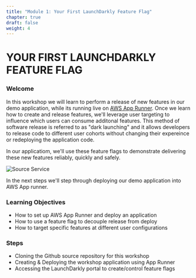 ```yaml
---
title: "Module 1: Your First LaunchDarkly Feature Flag"
chapter: true
draft: false
weight: 4
---
```


# YOUR FIRST LAUNCHDARKLY FEATURE FLAG

### Welcome

In this workshop we will learn to perform a release of new features in our demo application, while its running live on [AWS App Runner](https://aws.amazon.com/apprunner/). Once we learn how to create and release features, we'll leverage user targeting to influence which users can consume additonal features. This method of software release is referred to as "dark launching" and it allows developers to release code to different user cohorts without changing their expereince or redeploying the application code. 

In our applicatiom, we'll use these feature flags to demonstrate delivering these new features reliably, quickly and safely.

![Source Service](/images/setup/banner.png)

In the next steps we'll step through deploying our demo application into AWS App runner. 

### Learning Objectives
- How to set up AWS App Runner and deploy an application
- How to use a feature flag to decouple release from deploy
- How to target specific features at different user configurations 

### Steps

- Cloning the Github source repository for this workshop
- Creating & Deploying the workshop application using App Runner
- Accessing the LaunchDarkly portal to create/control feature flags